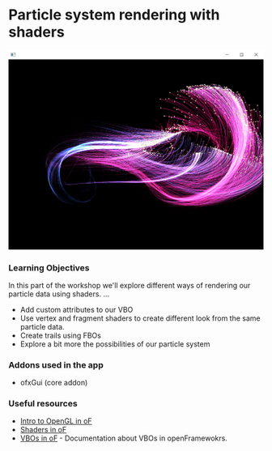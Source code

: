 # Particle system rendering with shaders

![Screenshot of emptyExample](screenshot.png)

### Learning Objectives

In this part of the workshop we'll explore different ways of rendering our particle data using shaders. ...

* Add custom attributes to our VBO
* Use vertex and fragment shaders to create different look from the same particle data.
* Create trails using FBOs
* Explore a bit more the possibilities of our particle system

### Addons used in the app

* ofxGui (core addon)

### Useful resources

* [Intro to OpenGL in oF](https://openframeworks.cc/ofBook/chapters/openGL.html)
* [Shaders in oF](https://openframeworks.cc/ofBook/chapters/shaders.html)
* [VBOs in oF]() - Documentation about VBOs in openFramewokrs.